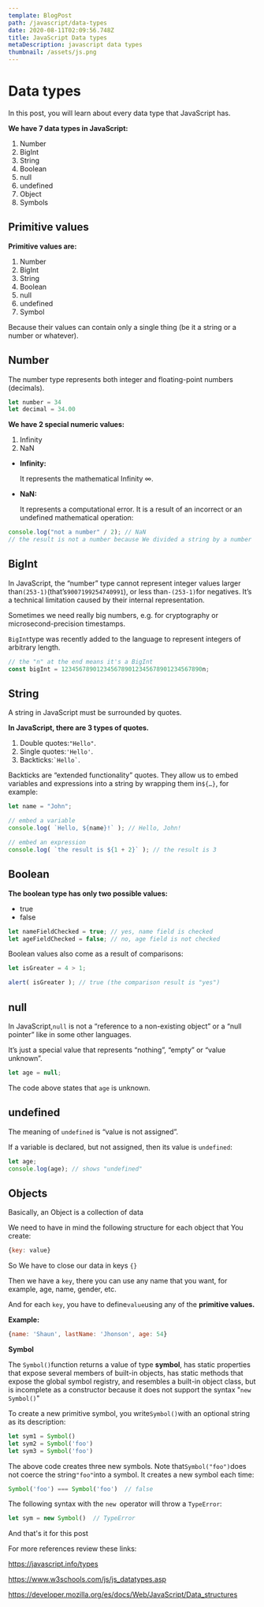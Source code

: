 ```yaml
---
template: BlogPost
path: /javascript/data-types
date: 2020-08-11T02:09:56.748Z
title: JavaScript Data types
metaDescription: javascript data types
thumbnail: /assets/js.png
---
```

# Data types

In this post, you will learn about every data type that JavaScript has.

**We have 7 data types in JavaScript:**

1. Number
2. BigInt
3. String
4. Boolean
5. null
6. undefined
7. Object
8. Symbols



## Primitive values

**Primitive values are:**

1. Number
2. BigInt
3. String
4. Boolean
5. null
6. undefined
7. Symbol

Because their values can contain only a single thing (be it a string or a number or whatever).

## Number

The number type represents both integer and floating-point numbers (decimals).

```javascript
let number = 34
let decimal = 34.00
```

**We have 2 special numeric values:**

1. Infinity
2. NaN



* **Infinity:**

  It represents the mathematical Infinity ∞.
* **NaN:**

  It represents a computational error. It is a result of an incorrect or an undefined mathematical operation:

```javascript
console.log("not a number" / 2); // NaN
// the result is not a number because We divided a string by a number
```

## BigInt

In JavaScript, the “number” type cannot represent integer values larger than`(253-1)`(that’s`9007199254740991`), or less than`-(253-1)`for negatives. It’s a technical limitation caused by their internal representation.

Sometimes we need really big numbers, e.g. for cryptography or microsecond-precision timestamps.

`BigInt`type was recently added to the language to represent integers of arbitrary length.

```javascript
// the "n" at the end means it's a BigInt
const bigInt = 1234567890123456789012345678901234567890n;
```

## String

A string in JavaScript must be surrounded by quotes.

**In JavaScript, there are 3 types of quotes.**

1. Double quotes:`"Hello"`.
2. Single quotes:`'Hello'`.
3. Backticks:`` `Hello` ``.

Backticks are “extended functionality” quotes. They allow us to embed variables and expressions into a string by wrapping them in`${…}`, for example:

```javascript
let name = "John";

// embed a variable
console.log( `Hello, ${name}!` ); // Hello, John!

// embed an expression
console.log( `the result is ${1 + 2}` ); // the result is 3
```

## Boolean

**The boolean type has only two possible values:**

* true
* false

```javascript
let nameFieldChecked = true; // yes, name field is checked
let ageFieldChecked = false; // no, age field is not checked
```

Boolean values also come as a result of comparisons:

```javascript
let isGreater = 4 > 1;

alert( isGreater ); // true (the comparison result is "yes")
```

## null

In JavaScript,`null` is not a “reference to a non-existing object” or a “null pointer” like in some other languages.

It’s just a special value that represents “nothing”, “empty” or “value unknown”.

```javascript
let age = null;
```

The code above states that `age` is unknown.

## undefined

The meaning of `undefined` is “value is not assigned”.

If a variable is declared, but not assigned, then its value is `undefined`:

```javascript
let age;
console.log(age); // shows "undefined"
```

## Objects

Basically, an Object is a collection of data

We need to have in mind the following structure for each object that You create:

```javascript
{key: value}
```

So We have to close our data in keys `{}`

Then we have a `key`, there you can use any name that you want, for example, age, name, gender, etc.

And for each `key`, you have to define` value `using any of the **primitive values.**

**Example:**

```javascript
{name: 'Shaun', lastName: 'Jhonson', age: 54}
```

**Symbol**

The `Symbol()`function returns a value of type **symbol**, has static properties that expose several members of built-in objects, has static methods that expose the global symbol registry, and resembles a built-in object class, but is incomplete as a constructor because it does not support the syntax "`new Symbol()`"

To create a new primitive symbol, you write`Symbol()`with an optional string as its description:

```javascript
let sym1 = Symbol()
let sym2 = Symbol('foo')
let sym3 = Symbol('foo')
```

The above code creates three new symbols. Note that`Symbol("foo")`does not coerce the string`"foo"`into a symbol. It creates a new symbol each time:

```javascript
Symbol('foo') === Symbol('foo')  // false
```

The following syntax with the `new `operator will throw a `TypeError`:

```javascript
let sym = new Symbol()  // TypeError
```



And that's it for this post

For more references review these links:

<https://javascript.info/types>

<https://www.w3schools.com/js/js_datatypes.asp>

<https://developer.mozilla.org/es/docs/Web/JavaScript/Data_structures>
